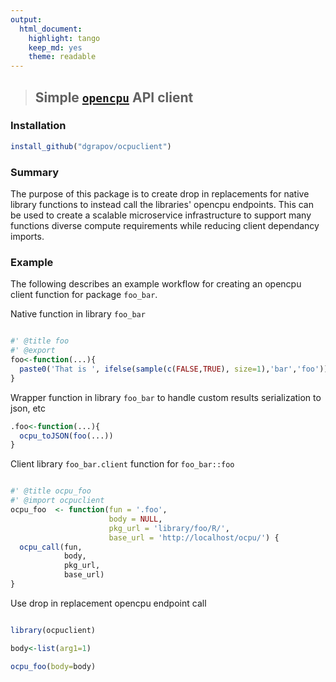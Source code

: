 ```yaml
---
output:
  html_document:
    highlight: tango
    keep_md: yes
    theme: readable
---
```


> ## Simple [`opencpu`](https://www.opencpu.org/) API client

### Installation

```r
install_github("dgrapov/ocpuclient")
```

### Summary
The purpose of this package is to create drop in replacements for native library functions to instead call the libraries' opencpu endpoints. This can be used to create a scalable microservice infrastructure to support many functions diverse compute requirements while reducing client dependancy imports.

### Example
The following describes an example workflow for creating an opencpu client function for package `foo_bar`.

Native function in library `foo_bar`

```r

#' @title foo
#' @export
foo<-function(...){
  paste0('That is ', ifelse(sample(c(FALSE,TRUE), size=1),'bar','foo'))
}

```

Wrapper function in library `foo_bar` to handle custom results serialization to json, etc

```r
.foo<-function(...){
  ocpu_toJSON(foo(...))
}

```

Client library `foo_bar.client` function for  `foo_bar::foo`

```r

#' @title ocpu_foo
#' @import ocpuclient
ocpu_foo  <- function(fun = '.foo',
                      body = NULL,
                      pkg_url = 'library/foo/R/',
                      base_url = 'http://localhost/ocpu/') {
  ocpu_call(fun,
            body,
            pkg_url,
            base_url)
}

```

Use drop in replacement opencpu endpoint call

```r

library(ocpuclient)

body<-list(arg1=1)

ocpu_foo(body=body)

```

